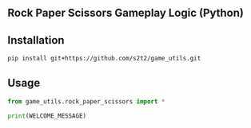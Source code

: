 
## Rock Paper Scissors Gameplay Logic (Python)

## Installation

```sh
pip install git+https://github.com/s2t2/game_utils.git
```

## Usage

```py
from game_utils.rock_paper_scissors import *

print(WELCOME_MESSAGE)
```
